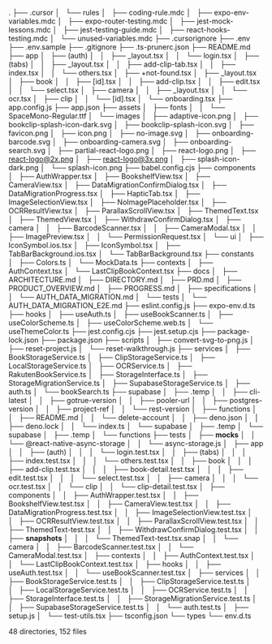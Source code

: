 .
├── .cursor
│   └── rules
│       ├── coding-rule.mdc
│       ├── expo-env-variables.mdc
│       ├── expo-router-testing.mdc
│       ├── jest-mock-lessons.mdc
│       ├── jest-testing-guide.mdc
│       ├── react-hooks-testing.mdc
│       └── unused-variables.mdc
├── .cursorignore
├── .env
├── .env.sample
├── .gitignore
├── .ts-prunerc.json
├── README.md
├── app
│   ├── (auth)
│   │   ├── _layout.tsx
│   │   └── login.tsx
│   ├── (tabs)
│   │   ├── _layout.tsx
│   │   ├── add-clip-tab.tsx
│   │   ├── index.tsx
│   │   └── others.tsx
│   ├── +not-found.tsx
│   ├── _layout.tsx
│   ├── book
│   │   ├── [id].tsx
│   │   ├── add-clip.tsx
│   │   ├── edit.tsx
│   │   └── select.tsx
│   ├── camera
│   │   ├── _layout.tsx
│   │   └── ocr.tsx
│   ├── clip
│   │   └── [id].tsx
│   └── onboarding.tsx
├── app.config.js
├── app.json
├── assets
│   ├── fonts
│   │   └── SpaceMono-Regular.ttf
│   └── images
│       ├── adaptive-icon.png
│       ├── bookclip-splash-icon-dark.svg
│       ├── bookclip-splash-icon.svg
│       ├── favicon.png
│       ├── icon.png
│       ├── no-image.svg
│       ├── onboarding-barcode.svg
│       ├── onboarding-camera.svg
│       ├── onboarding-search.svg
│       ├── partial-react-logo.png
│       ├── react-logo.png
│       ├── react-logo@2x.png
│       ├── react-logo@3x.png
│       ├── splash-icon-dark.png
│       └── splash-icon.png
├── babel.config.cjs
├── components
│   ├── AuthWrapper.tsx
│   ├── BookshelfView.tsx
│   ├── CameraView.tsx
│   ├── DataMigrationConfirmDialog.tsx
│   ├── DataMigrationProgress.tsx
│   ├── HapticTab.tsx
│   ├── ImageSelectionView.tsx
│   ├── NoImagePlaceholder.tsx
│   ├── OCRResultView.tsx
│   ├── ParallaxScrollView.tsx
│   ├── ThemedText.tsx
│   ├── ThemedView.tsx
│   ├── WithdrawConfirmDialog.tsx
│   ├── camera
│   │   ├── BarcodeScanner.tsx
│   │   ├── CameraModal.tsx
│   │   ├── ImagePreview.tsx
│   │   └── PermissionRequest.tsx
│   └── ui
│       ├── IconSymbol.ios.tsx
│       ├── IconSymbol.tsx
│       ├── TabBarBackground.ios.tsx
│       └── TabBarBackground.tsx
├── constants
│   ├── Colors.ts
│   └── MockData.ts
├── contexts
│   ├── AuthContext.tsx
│   └── LastClipBookContext.tsx
├── docs
│   ├── ARCHITECTURE.md
│   ├── DIRECTORY.md
│   ├── PRD.md
│   ├── PRODUCT_OVERVIEW.md
│   ├── PROGRESS.md
│   ├── specifications
│   │   └── AUTH_DATA_MIGRATION.md
│   └── tests
│       └── AUTH_DATA_MIGRATION_E2E.md
├── eslint.config.js
├── expo-env.d.ts
├── hooks
│   ├── useAuth.ts
│   ├── useBookScanner.ts
│   ├── useColorScheme.ts
│   ├── useColorScheme.web.ts
│   └── useThemeColor.ts
├── jest.config.cjs
├── jest.setup.cjs
├── package-lock.json
├── package.json
├── scripts
│   ├── convert-svg-to-png.js
│   ├── reset-project.js
│   └── reset-walkthrough.js
├── services
│   ├── BookStorageService.ts
│   ├── ClipStorageService.ts
│   ├── LocalStorageService.ts
│   ├── OCRService.ts
│   ├── RakutenBookService.ts
│   ├── StorageInterface.ts
│   ├── StorageMigrationService.ts
│   ├── SupabaseStorageService.ts
│   ├── auth.ts
│   └── bookSearch.ts
├── supabase
│   ├── .temp
│   │   ├── cli-latest
│   │   ├── gotrue-version
│   │   ├── pooler-url
│   │   ├── postgres-version
│   │   ├── project-ref
│   │   └── rest-version
│   ├── functions
│   │   ├── README.md
│   │   └── delete-account
│   │       ├── deno.json
│   │       ├── deno.lock
│   │       └── index.ts
│   └── supabase
│       ├── .temp
│       └── supabase
│           ├── .temp
│           └── functions
├── tests
│   ├── __mocks__
│   │   └── @react-native-async-storage
│   │       └── async-storage.js
│   ├── app
│   │   ├── (auth)
│   │   │   └── login.test.tsx
│   │   ├── (tabs)
│   │   │   ├── index.test.tsx
│   │   │   └── others.test.tsx
│   │   ├── book
│   │   │   ├── add-clip.test.tsx
│   │   │   ├── book-detail.test.tsx
│   │   │   ├── edit.test.tsx
│   │   │   └── select.test.tsx
│   │   ├── camera
│   │   │   └── ocr.test.tsx
│   │   └── clip
│   │       └── clip-detail.test.tsx
│   ├── components
│   │   ├── AuthWrapper.test.tsx
│   │   ├── BookshelfView.test.tsx
│   │   ├── CameraView.test.tsx
│   │   ├── DataMigrationProgress.test.tsx
│   │   ├── ImageSelectionView.test.tsx
│   │   ├── OCRResultView.test.tsx
│   │   ├── ParallaxScrollView.test.tsx
│   │   ├── ThemedText-test.tsx
│   │   ├── WithdrawConfirmDialog.test.tsx
│   │   ├── __snapshots__
│   │   │   └── ThemedText-test.tsx.snap
│   │   └── camera
│   │       ├── BarcodeScanner.test.tsx
│   │       └── CameraModal.test.tsx
│   ├── contexts
│   │   ├── AuthContext.test.tsx
│   │   └── LastClipBookContext.test.tsx
│   ├── hooks
│   │   ├── useAuth.test.tsx
│   │   └── useBookScanner.test.tsx
│   ├── services
│   │   ├── BookStorageService.test.ts
│   │   ├── ClipStorageService.test.ts
│   │   ├── LocalStorageService.test.ts
│   │   ├── OCRService.test.ts
│   │   ├── StorageInterface.test.ts
│   │   ├── StorageMigrationService.test.ts
│   │   ├── SupabaseStorageService.test.ts
│   │   └── auth.test.ts
│   ├── setup.js
│   └── test-utils.tsx
├── tsconfig.json
└── types
    └── env.d.ts

48 directories, 152 files
